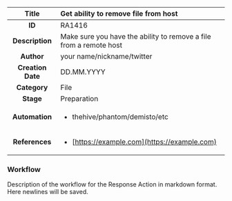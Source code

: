 | Title                       |  Get ability to remove file from host         |
|:---------------------------:|:--------------------|
| **ID**                      | RA1416            |
| **Description**             | Make sure you have the ability to remove a file from a remote host   |
| **Author**                  | your name/nickname/twitter        |
| **Creation Date**           | DD.MM.YYYY |
| **Category**                | File      |
| **Stage**                   | Preparation         |
| **Automation** |<ul><li>thehive/phantom/demisto/etc</li></ul>|
| **References** |<ul><li>[https://example.com](https://example.com)</li></ul>|

### Workflow

Description of the workflow for the Response Action in markdown format.  
Here newlines will be saved.  
